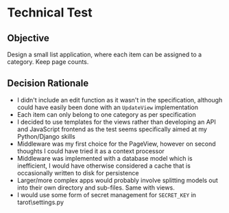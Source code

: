 # Technical Test

## Objective

Design a small list application, where each item can be assigned to a category. Keep page counts.

## Decision Rationale

* I didn't include an edit function as it wasn't in the specification, although could have easily been done with an `UpdateView` implementation
* Each item can only belong to one category as per specification
* I decided to use templates for the views rather than developing an API and JavaScript frontend as the test seems specifically aimed at my Python/Django skills
* Middleware was my first choice for the PageView, however on second thoughts I could have tried it as a context processor
* Middleware was implemented with a database model which is inefficient, I would have otherwise considered a cache that is occasionally written to disk for persistence
* Larger/more complex apps would probably involve splitting models out into their own directory and sub-files. Same with views.
* I would use some form of secret management for `SECRET_KEY` in tarot\settings.py